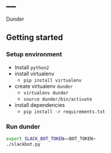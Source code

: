 # __ #

Dunder

## Getting started ##

### Setup environment ###

- Install `python2`
- install virtualenv
  - `pip install virtualenv`
- create virtualenv `dunder`
  - `virtualenv dunder`
  - `source dunder/bin/activate`
- install dependencies
  - `pip install -r requirements.txt`
  
### Run dunder ###

```bash
export SLACK_BOT_TOKEN=<BOT_TOKEN>
./slackbot.py
```
